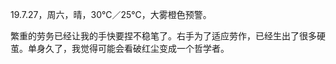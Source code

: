 <link href="../../css/style.css" rel="stylesheet" type="text/css" />

<span class="fzzy">19.7.27，周六，晴，30℃／25℃，大雾橙色预警。

<div class="p">

繁重的劳务已经让我的手快要捏不稳笔了。右手为了适应劳作，已经生出了很多硬茧。单身久了，我觉得可能会看破红尘变成一个哲学者。

